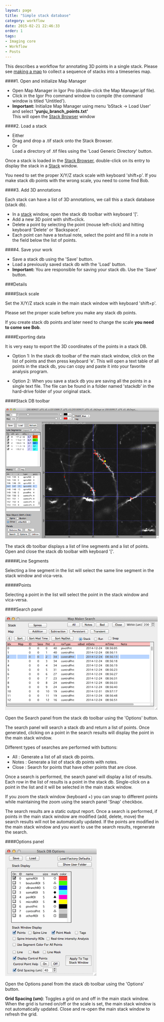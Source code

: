 ```yaml
---
layout: page
title: "Simple stack database"
category: workflow
date: 2015-02-21 22:46:33
order: 1
tags:
- Imaging core
- Workflow
- Posts
---
```


This describes a workflow for annotating 3D points in a single stack. Please see [making a map][3] to collect a sequence of stacks into a timeseries map.

####1. Open and initialize Map Manager

- Open Map Manager in Igor Pro (double-click the Map Manager.ipf file).
- Click in the Igor Pro command window to compile (the command window is titled 'Untitled').
- <b>Important:</b> Initialize Map Manager using menu 'bStack -> Load User' and select <b>'yunju_branch_points.txt'</b>  
    This will open the [Stack Browser][2] window

####2. Load a stack
- Either  
    Drag and drop a .tif stack onto the Stack Browser.
- Or  
    Load a directory of .tif files using the 'Load Generic Directory' button.

Once a stack is loaded in the [Stack Browser][2], double-click on its entry to display the stack in a [Stack][1] window.

<p class="important">You need to set the proper X/Y/Z stack scale with keyboard 'shift+p'. If you make stack db points with the wrong scale, you need to come find Bob.</p>


####3. Add 3D annotations

Each stack can have a list of 3D annotations, we call this a stack database (stack db).

- In a [stack][1] window, open the stack db toolbar with keyboard '['.
- Add a new 3D point with shift+click.
- Delete a point by selecting the point (mouse left-click) and hitting keyboard 'Delete' or 'Backspace'.
- Each point can have a textual note, select the point and fill in a note in the field below the list of points.

####4. Save your work

- Save a stack db using the 'Save' button.
- Load a previously saved stack db with the 'Load' button.
- <b>Important:</b> You are responsible for saving your stack db. Use the 'Save' button.

###Details

####Stack scale

Set the X/Y/Z stack scale in the main stack window with keyboard 'shift+p'.

Please set the proper scale before you make any stack db points.

If you create stack db points and later need to change the scale <b>you need to come see Bob</b>.

####Exporting data

It is very easy to export the 3D coordinates of the points in a stack DB.

- Option 1: In the stack db toolbar of the main stack window, click on the list of points and then press keyboard 'e'. This will open a text table of all points in the stack db, you can copy and paste it into your favorite analysis program.

- Option 2: When you save a stack db you are saving all the points in a single text file. The file can be found in a folder named 'stackdb' in the hard-drive folder of your original stack.


####Stack DB toolbar

<IMG class="img-float-right" SRC="../images/imagingcore/stack_db.png" WIDTH="600">

The stack db toolbar displays a list of line segments and a list of points. Open and close the stack db toolbar with keyboard '['.
 
#####Line Segments

Selecting a line segment in the list will select the same line segment in the stack window and vica-vera.

#####Points

Selecting a point in the list will select the point in the stack window and vica-versa.



<div class="print-page-break"></div>

####Search panel

<IMG class="img-float-right" SRC="../images/imagingcore/stack_db_search.png" WIDTH="500">

Open the Search panel from the stack db toolbar using the 'Options' button.

The search panel will search a stack db and return a list of points. Once generated, clicking on a point in the search results will display the point in the main stack window.

Different types of searches are performed with buttons:  

- All : Generate a list of all stack db points.
- Notes : Generate a list of stack db points with notes.  
- Close : Search for points that have other points that are close.

Once a search is performed, the search panel will display a list of results. Each row in the list of results is a point in the stack db. Single-click on a point in the list and it will be selected in the main stack window.

If you zoom the stack window (keyboard +) you can snap to different points while maintaining the zoom using the search panel 'Snap' checkbox.

The search results are a static output report. Once a search is performed, if points in the main stack window are modified (add, delete, move) the search results will not be automatically updated. If the points are modified in the main stack window and you want to use the search results, regenerate the search.


<div class="print-page-break"></div>

####Options panel

<IMG class="img-float-right" SRC="../images/imagingcore/stack_db_options.png" WIDTH="300">

Open the Options panel from the stack db toolbar using the 'Options' button.

<b>Grid Spacing (um)</b>: Toggles a grid on and off in the main stack window. When the grid is turned on/off or the scale is set, the main stack window is not automatically updated. Close and re-open the main stack window to refresh the grid.

<div class="print-page-break"></div>


[1]: /mapmanager/stack/
[2]: /mapmanager/stack-browser/
[3]: /mapmanager/making-a-map/
